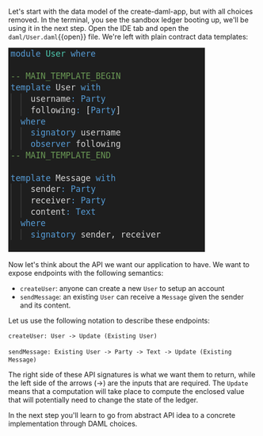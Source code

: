 Let's start with the data model of the create-daml-app, but with all choices removed. In the
terminal, you see the sandbox ledger booting up, we'll be using it in the next step. Open the IDE
tab and open the `daml/User.daml`{{open}} file. We're left with plain contract data templates:

![data_model](assets/data_model.png)

Now let's think about the API we want our application to have. We want to expose endpoints with the
following semantics:

- `createUser`: anyone can create a new `User` to setup an account
- `sendMessage`: an existing `User` can receive a `Message` given the sender and its content.

Let us use the following notation to describe these endpoints:

```
createUser: User -> Update (Existing User)

sendMessage: Existing User -> Party -> Text -> Update (Existing Message)
```

The right side of these API signatures is what we want them to return, while the left side of the
arrows (->) are the inputs that are required. The `Update` means that a computation will take place
to compute the enclosed value that will potentially need to change the state of the ledger.

In the next step you'll learn to go from abstract API idea to a concrete implementation through DAML
choices.
